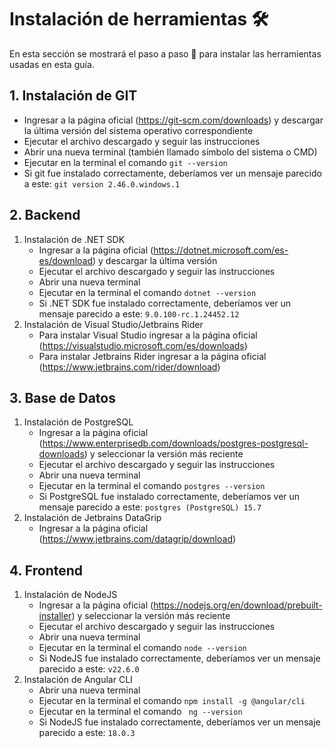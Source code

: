 # Instalación de herramientas 🛠️
En esta sección se mostrará el paso a paso 👣 para instalar las herramientas usadas en esta guía.

## 1. Instalación de GIT
- Ingresar a la página oficial (https://git-scm.com/downloads) y descargar la última versión del sistema operativo correspondiente
- Ejecutar el archivo descargado y seguir las instrucciones
- Abrir una nueva terminal (también llamado símbolo del sistema o CMD)
- Ejecutar en la terminal el comando `git --version`
- Si git fue instalado correctamente, deberíamos ver un mensaje parecido a este: `git version 2.46.0.windows.1`

## 2. Backend
1. Instalación de .NET SDK
    - Ingresar a la página oficial (https://dotnet.microsoft.com/es-es/download) y descargar la última versión
    - Ejecutar el archivo descargado y seguir las instrucciones
    - Abrir una nueva terminal
    - Ejecutar en la terminal el comando `dotnet --version`
    - Si .NET SDK fue instalado correctamente, deberíamos ver un mensaje parecido a este: `9.0.100-rc.1.24452.12`
2. Instalación de Visual Studio/Jetbrains Rider
    - Para instalar Visual Studio ingresar a la página oficial (https://visualstudio.microsoft.com/es/downloads)
    - Para instalar Jetbrains Rider ingresar a la página oficial (https://www.jetbrains.com/rider/download)
## 3. Base de Datos
1. Instalación de PostgreSQL
    - Ingresar a la página oficial (https://www.enterprisedb.com/downloads/postgres-postgresql-downloads) y seleccionar la versión más reciente
    - Ejecutar el archivo descargado y seguir las instrucciones
    - Abrir una nueva terminal
    - Ejecutar en la terminal el comando `postgres --version`
    - Si PostgreSQL fue instalado correctamente, deberíamos ver un mensaje parecido a este: `postgres (PostgreSQL) 15.7`
2. Instalación de Jetbrains DataGrip
    - Ingresar a la página oficial (https://www.jetbrains.com/datagrip/download)
## 4. Frontend
1. Instalación de NodeJS
    - Ingresar a la página oficial (https://nodejs.org/en/download/prebuilt-installer) y seleccionar la versión más reciente
    - Ejecutar el archivo descargado y seguir las instrucciones
    - Abrir una nueva terminal
    - Ejecutar en la terminal el comando `node --version`
    - Si NodeJS fue instalado correctamente, deberíamos ver un mensaje parecido a este: `v22.6.0`
2. Instalación de Angular CLI
    - Abrir una nueva terminal
    - Ejecutar en la terminal el comando `npm install -g @angular/cli`
    - Ejecutar en la terminal el comando ` ng --version`
    - Si NodeJS fue instalado correctamente, deberíamos ver un mensaje parecido a este: `18.0.3`
